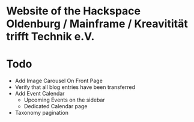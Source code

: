 # Website of the Hackspace Oldenburg / Mainframe / Kreavitität trifft Technik e.V.

# Todo

- Add Image Carousel On Front Page
- Verify that all blog entries have been transferred
- Add Event Calendar
    - Upcoming Events on the sidebar
    - Dedicated Calendar page
- Taxonomy pagination